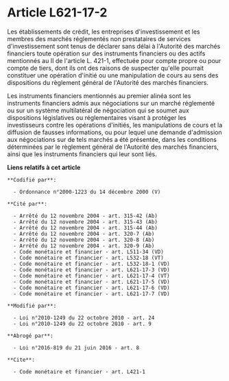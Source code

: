 # Article L621-17-2

Les établissements de crédit, les entreprises d'investissement et les membres des marchés réglementés non prestataires de
services d'investissement sont tenus de déclarer sans délai à l'Autorité des marchés financiers toute opération sur des
instruments financiers ou des actifs mentionnés au II de l'article L. 421-1, effectuée pour compte propre ou pour compte de
tiers, dont ils ont des raisons de suspecter qu'elle pourrait constituer une opération d'initié ou une manipulation de cours
au sens des dispositions du règlement général de l'Autorité des marchés financiers. 

Les instruments financiers mentionnés au premier alinéa sont les instruments financiers admis aux négociations sur un marché
réglementé ou sur un système multilatéral de négociation qui se soumet aux dispositions législatives ou réglementaires visant
à protéger les investisseurs contre les opérations d'initiés, les manipulations de cours et la diffusion de fausses
informations, ou pour lequel une demande d'admission aux négociations sur de tels marchés a été présentée, dans les
conditions déterminées par le règlement général de l'Autorité des marchés financiers, ainsi que les instruments financiers
qui leur sont liés.

**Liens relatifs à cet article**

	**Codifié par**:

	  - Ordonnance n°2000-1223 du 14 décembre 2000 (V)

	**Cité par**:

	  - Arrêté du 12 novembre 2004 - art. 315-42 (Ab)
	  - Arrêté du 12 novembre 2004 - art. 315-43 (Ab)
	  - Arrêté du 12 novembre 2004 - art. 315-44 (Ab)
	  - Arrêté du 12 novembre 2004 - art. 320-7 (Ab)
	  - Arrêté du 12 novembre 2004 - art. 320-8 (Ab)
	  - Arrêté du 12 novembre 2004 - art. 320-9 (Ab)
	  - Code monétaire et financier - art. L511-34 (VD)
	  - Code monétaire et financier - art. L532-18 (VT)
	  - Code monétaire et financier - art. L532-18-1 (VD)
	  - Code monétaire et financier - art. L621-17-3 (VD)
	  - Code monétaire et financier - art. L621-17-4 (VT)
	  - Code monétaire et financier - art. L621-17-5 (VD)
	  - Code monétaire et financier - art. L621-17-6 (VD)
	  - Code monétaire et financier - art. L621-17-7 (VD)

	**Modifié par**:

	  - Loi n°2010-1249 du 22 octobre 2010 - art. 24
	  - Loi n°2010-1249 du 22 octobre 2010 - art. 9

	**Abrogé par**:

	  - Loi n°2016-819 du 21 juin 2016 - art. 8

	**Cite**:

	  - Code monétaire et financier - art. L421-1
